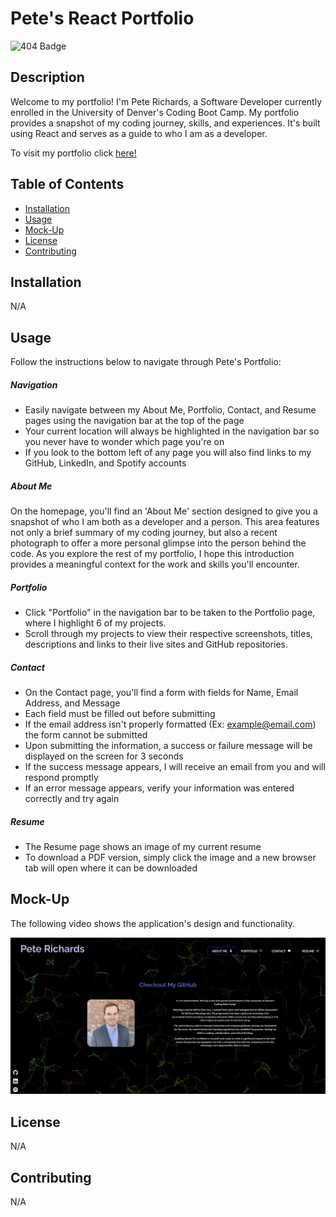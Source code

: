 # Pete's React Portfolio

![404 Badge](https://img.shields.io/badge/No_License_Chosen-red)

## Description

  Welcome to my portfolio! I'm Pete Richards, a Software Developer currently enrolled in the University of Denver's Coding Boot Camp. My portfolio provides a snapshot of my coding journey, skills, and experiences. It's built using React and serves as a guide to who I am as a developer.

  To visit my portfolio click [here!](https://gilded-capybara-c5a5b7.netlify.app/)

## Table of Contents

  - [Installation](#installation)
  - [Usage](#usage)
  - [Mock-Up](#mock-up)
  - [License](#license)
  - [Contributing](#contributing)

## Installation

  N/A

## Usage

  Follow the instructions below to navigate through Pete's Portfolio:

  ##### Navigation
  
  - Easily navigate between my About Me, Portfolio, Contact, and Resume pages using the navigation bar at the top of the page 
  - Your current location will always be highlighted in the navigation bar so you never have to wonder which page you're on
  - If you look to the bottom left of any page you will also find links to my GitHub, LinkedIn, and Spotify accounts

  ##### About Me

  On the homepage, you'll find an 'About Me' section designed to give you a snapshot of who I am both as a developer and a person. This area features not only a brief summary of my coding journey, but also a recent photograph to offer a more personal glimpse into the person behind the code. As you explore the rest of my portfolio, I hope this introduction provides a meaningful context for the work and skills you'll encounter.

  ##### Portfolio

  - Click "Portfolio" in the navigation bar to be taken to the Portfolio page, where I highlight 6 of my projects.
  - Scroll through my projects to view their respective screenshots, titles, descriptions and links to their live sites and GitHub repositories.

  ##### Contact

  - On the Contact page, you'll find a form with fields for Name, Email Address, and Message
  - Each field must be filled out before submitting
  - If the email address isn't properly formatted (Ex: example@email.com) the form cannot be submitted
  - Upon submitting the information, a success or failure message will be displayed on the screen for 3 seconds
  - If the success message appears, I will receive an email from you and will respond promptly
  - If an error message appears, verify your information was entered correctly and try again

  ##### Resume
  
  - The Resume page shows an image of my current resume
  - To download a PDF version, simply click the image and a new browser tab will open where it can be downloaded

## Mock-Up

  The following video shows the application's design and functionality.

  ![Image of Pete's Portfolio](./public/assets/react-portfolio-screenshot.png)

## License

  N/A

## Contributing

  N/A
